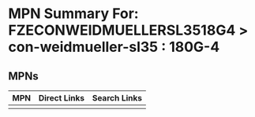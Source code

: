 



# MPN Summary For: FZECONWEIDMUELLERSL3518G4 > con-weidmueller-sl35 : 180G-4

## MPNs
  

|MPN|Direct Links|Search Links|
| :--- | :--- | :--- |
||||
